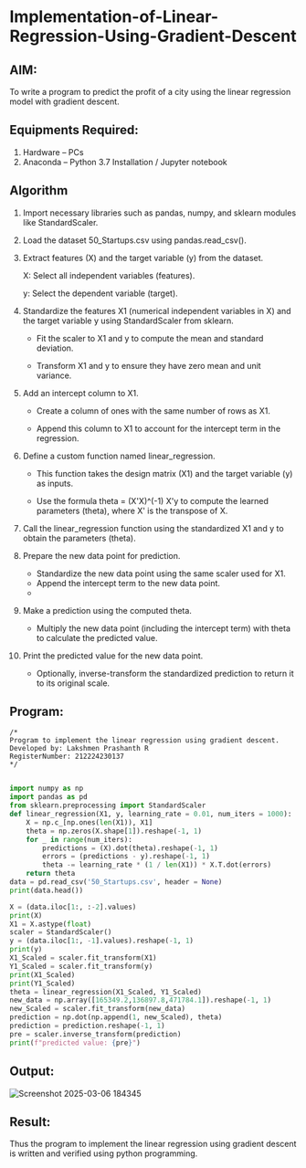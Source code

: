 # Implementation-of-Linear-Regression-Using-Gradient-Descent

## AIM:
To write a program to predict the profit of a city using the linear regression model with gradient descent.

## Equipments Required:
1. Hardware – PCs
2. Anaconda – Python 3.7 Installation / Jupyter notebook

## Algorithm
1. Import necessary libraries such as pandas, numpy, and sklearn modules like StandardScaler.

2. Load the dataset 50_Startups.csv using pandas.read_csv().

3. Extract features (X) and the target variable (y) from the dataset.

   X: Select all independent variables (features).

   y: Select the dependent variable (target). 

4. Standardize the features X1 (numerical independent variables in X) and the target variable y using StandardScaler from sklearn.

    *  Fit the scaler to X1 and y to compute the mean and standard deviation.
   
    * Transform X1 and y to ensure they have zero mean and unit variance.

5. Add an intercept column to X1.

   *   Create a column of ones with the same number of rows as X1.

   *    Append this column to X1 to account for the intercept term in the regression.
     
6. Define a custom function named linear_regression.

   *  This function takes the design matrix (X1) and the target variable (y) as inputs.

   *  Use the formula theta = (X'X)^(-1) X'y to compute the learned parameters (theta), where X' is the transpose of X.

7. Call the linear_regression function using the standardized X1 and y to obtain the parameters (theta).

8. Prepare the new data point for prediction.

   * Standardize the new data point using the same scaler used for X1.
   * Append the intercept term to the new data point.
   * 
9. Make a prediction using the computed theta.

   * Multiply the new data point (including the intercept term) with theta to calculate the predicted value.
     
10. Print the predicted value for the new data point.

    * Optionally, inverse-transform the standardized prediction to return it to its original scale.

## Program:
```
/*
Program to implement the linear regression using gradient descent.
Developed by: Lakshmen Prashanth R
RegisterNumber: 212224230137
*/
```

``` py

import numpy as np
import pandas as pd
from sklearn.preprocessing import StandardScaler
def linear_regression(X1, y, learning_rate = 0.01, num_iters = 1000):
    X = np.c_[np.ones(len(X1)), X1]
    theta = np.zeros(X.shape[1]).reshape(-1, 1)
    for _ in range(num_iters):
        predictions = (X).dot(theta).reshape(-1, 1)
        errors = (predictions - y).reshape(-1, 1)
        theta -= learning_rate * (1 / len(X1)) * X.T.dot(errors)
    return theta
data = pd.read_csv('50_Startups.csv', header = None)
print(data.head())

X = (data.iloc[1:, :-2].values)
print(X)
X1 = X.astype(float)
scaler = StandardScaler()
y = (data.iloc[1:, -1].values).reshape(-1, 1)
print(y)
X1_Scaled = scaler.fit_transform(X1)
Y1_Scaled = scaler.fit_transform(y)
print(X1_Scaled)
print(Y1_Scaled)
theta = linear_regression(X1_Scaled, Y1_Scaled)
new_data = np.array([165349.2,136897.8,471784.1]).reshape(-1, 1)
new_Scaled = scaler.fit_transform(new_data)
prediction = np.dot(np.append(1, new_Scaled), theta)
prediction = prediction.reshape(-1, 1)
pre = scaler.inverse_transform(prediction)
print(f"predicted value: {pre}")
```


## Output:

![Screenshot 2025-03-06 184345](https://github.com/user-attachments/assets/f09a7893-6589-4ade-b642-c10bf7e39526)



## Result:
Thus the program to implement the linear regression using gradient descent is written and verified using python programming.
